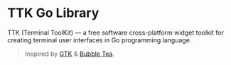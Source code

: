 # TTK Go Library

TTK (Terminal ToolKit) — a free software cross-platform widget toolkit for creating terminal user interfaces in Go programming language.

> Inspired by [GTK](https://www.gtk.org/) & [Bubble Tea](https://github.com/charmbracelet/bubbletea).
